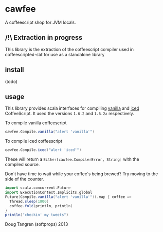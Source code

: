 # cawfee

A coffeescript shop for JVM locals.

## /!\ Extraction in progress

This library is the extraction of the coffeescript compiler used
in coffeescripted-sbt for use as a standalone library

## install

(todo)

## usage

This library provides scala interfaces for compiling [vanilla][vanilla] and [iced][iced] CoffeeScript.
It used the versions `1.6.2` and `1.6.2a` respectively. 

To compile vanilla coffeescript

```scala
cawfee.Compile.vanilla("alert 'vanilla'")
```

To compile iced coffeescript

```scala
cawfee.Compile.iced("alert 'iced'")
```

These will return a `Either[cawfee.CompilerError, String]` with the compiled source.

Don't have time to wait while your coffee's being brewed? Try moving to the side of the counter.

```scala
import scala.concurrent.Future
import ExecutionContext.Implicits.global
Future(Compile.vanilla("alert 'vanilla'")).map { coffee =>
  Thread.sleep(1000)
  coffee.fold(println, println)
}
println("checkin' my tweets")
```

Doug Tangren (softprops) 2013

[vanilla]: http://coffeescript.org/
[iced]: http://maxtaco.github.io/coffee-script/
